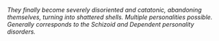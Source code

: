 *They finally become severely disoriented and catatonic, abandoning themselves, turning into shattered shells. Multiple personalities possible. Generally corresponds to the Schizoid and Dependent personality disorders.*
